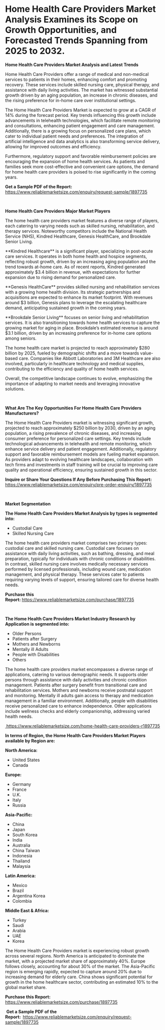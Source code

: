 <p><h1>Home Health Care Providers Market Analysis Examines its Scope on Growth Opportunities, and Forecasted Trends Spanning from 2025 to 2032.</h1></p><p><strong>Home Health Care Providers Market Analysis and Latest Trends</strong></p>
<p><p>Home Health Care Providers offer a range of medical and non-medical services to patients in their homes, enhancing comfort and promoting recovery. These services include skilled nursing care, physical therapy, and assistance with daily living activities. The market has witnessed substantial growth driven by an aging population, an increase in chronic diseases, and the rising preference for in-home care over institutional settings.</p><p>The Home Health Care Providers Market is expected to grow at a CAGR of 14% during the forecast period. Key trends influencing this growth include advancements in telehealth technologies, which facilitate remote monitoring and consultations, enhancing patient engagement and care management. Additionally, there is a growing focus on personalized care plans, which cater to individual patient needs and preferences. The integration of artificial intelligence and data analytics is also transforming service delivery, allowing for improved outcomes and efficiency.</p><p>Furthermore, regulatory support and favorable reimbursement policies are encouraging the expansion of home health services. As patients and families seek more cost-effective and convenient care options, the demand for home health care providers is poised to rise significantly in the coming years.</p></p>
<p><strong>Get a Sample PDF of the Report:&nbsp;</strong> <a href="https://www.reliablemarketsize.com/enquiry/request-sample/1897735?utm_campaign=3432&utm_medium=2&utm_source=Github&utm_content=ia&utm_term=12042025&utm_id=home-health-care-providers">https://www.reliablemarketsize.com/enquiry/request-sample/1897735</a></p>
<p>&nbsp;</p>
<p><strong>Home Health Care Providers Major Market Players</strong></p>
<p><p>The home health care providers market features a diverse range of players, each catering to varying needs such as skilled nursing, rehabilitation, and therapy services. Noteworthy competitors include the National Health Service (NHS), Kindred Healthcare, Genesis HealthCare, and Brookdale Senior Living.</p><p>**Kindred Healthcare** is a significant player, specializing in post-acute care services. It operates in both home health and hospice segments, reflecting robust growth, driven by an increasing aging population and the trend towards at-home care. As of recent reports, Kindred generated approximately $3.4 billion in revenue, with expectations for further expansion due to rising demand for personalized care.</p><p>**Genesis HealthCare** provides skilled nursing and rehabilitation services with a growing home health division. Its strategic partnerships and acquisitions are expected to enhance its market footprint. With revenues around $3 billion, Genesis plans to leverage the escalating healthcare demand, anticipating sustained growth in the coming years.</p><p>**Brookdale Senior Living** focuses on senior living and rehabilitation services. It is also transitioning towards home health services to capture the growing market for aging in place. Brookdale’s estimated revenue is around $3.1 billion, driven by an increasing preference for in-home care options among seniors.</p><p>The home health care market is projected to reach approximately $280 billion by 2025, fueled by demographic shifts and a move towards value-based care. Companies like Abbott Laboratories and 3M Healthcare are also involved, particularly in healthcare technology and medical supplies, contributing to the efficiency and quality of home health services. </p><p>Overall, the competitive landscape continues to evolve, emphasizing the importance of adapting to market needs and leveraging innovative solutions.</p></p>
<p>&nbsp;</p>
<p><strong>What Are The Key Opportunities For Home Health Care Providers Manufacturers?</strong></p>
<p><p>The Home Health Care Providers market is witnessing significant growth, projected to reach approximately $250 billion by 2030, driven by an aging population, a rising prevalence of chronic diseases, and increasing consumer preference for personalized care settings. Key trends include technological advancements in telehealth and remote monitoring, which enhance service delivery and patient engagement. Additionally, regulatory support and favorable reimbursement models are fueling market expansion. As providers adapt to evolving healthcare landscapes, collaboration with tech firms and investments in staff training will be crucial to improving care quality and operational efficiency, ensuring sustained growth in this sector.</p></p>
<p><strong>Inquire or Share Your Questions If Any Before Purchasing This Report:</strong> <a href="https://www.reliablemarketsize.com/enquiry/pre-order-enquiry/1897735?utm_campaign=3432&utm_medium=2&utm_source=Github&utm_content=ia&utm_term=12042025&utm_id=home-health-care-providers">https://www.reliablemarketsize.com/enquiry/pre-order-enquiry/1897735</a></p>
<p>&nbsp;</p>
<p><strong>Market Segmentation</strong></p>
<p><strong>The Home Health Care Providers Market Analysis by types is segmented into:</strong></p>
<p><ul><li>Custodial Care</li><li>Skilled Nursing Care</li></ul></p>
<p><p>The home health care providers market comprises two primary types: custodial care and skilled nursing care. Custodial care focuses on assistance with daily living activities, such as bathing, dressing, and meal preparation, typically for individuals with chronic conditions or disabilities. In contrast, skilled nursing care involves medically necessary services performed by licensed professionals, including wound care, medication management, and physical therapy. These services cater to patients requiring varying levels of support, ensuring tailored care for diverse health needs.</p></p>
<p><strong>Purchase this Report:&nbsp;</strong><a href="https://www.reliablemarketsize.com/purchase/1897735?utm_campaign=3432&utm_medium=2&utm_source=Github&utm_content=ia&utm_term=12042025&utm_id=home-health-care-providers">https://www.reliablemarketsize.com/purchase/1897735</a></p>
<p>&nbsp;</p>
<p><strong>The Home Health Care Providers Market Industry Research by Application is segmented into:</strong></p>
<p><ul><li>Older Persons</li><li>Patients after Surgery</li><li>Mothers and Newborns</li><li>Mentally ill Adults</li><li>People with Disabilities</li><li>Others</li></ul></p>
<p><p>The home health care providers market encompasses a diverse range of applications, catering to various demographic needs. It supports older persons through assistance with daily activities and chronic condition management. Patients after surgery benefit from transitional care and rehabilitation services. Mothers and newborns receive postnatal support and monitoring. Mentally ill adults gain access to therapy and medication management in a familiar environment. Additionally, people with disabilities receive personalized care to enhance independence. Other applications include wellness checks and elderly companionship, addressing varied health needs.</p></p>
<p><a href="https://www.reliablemarketsize.com/home-health-care-providers-r1897735?utm_campaign=3432&utm_medium=2&utm_source=Github&utm_content=ia&utm_term=12042025&utm_id=home-health-care-providers">&nbsp;https://www.reliablemarketsize.com/home-health-care-providers-r1897735</a></p>
<p><strong>In terms of Region, the Home Health Care Providers Market Players available by Region are:</strong></p>
<p>
    <p> <strong> North America: </strong>
        <ul>
            <li>United States</li>
            <li>Canada</li>
        </ul>
        </p> 
    <p> <strong> Europe: </strong>
        <ul>
            <li>Germany</li>
            <li>France</li>
            <li>U.K.</li>
            <li>Italy</li>
            <li>Russia</li>
        </ul>
        </p> 
    <p> <strong> Asia-Pacific: </strong>
        <ul>
            <li>China</li>
            <li>Japan</li>
            <li>South Korea</li>
            <li>India</li>
            <li>Australia</li>
            <li>China Taiwan</li>
            <li>Indonesia</li>
            <li>Thailand</li>
            <li>Malaysia</li>
        </ul>
        </p> 
    <p> <strong> Latin America: </strong>
        <ul>
            <li>Mexico</li>
            <li>Brazil</li>
            <li>Argentina Korea</li>
            <li>Colombia</li>
        </ul>
        </p> 
    <p> <strong> Middle East & Africa: </strong>
        <ul>
            <li>Turkey</li>
            <li>Saudi</li>
            <li>Arabia</li>
            <li>UAE</li>
            <li>Korea</li>
        </ul>
    </p>
    </p>
<p><p>The Home Health Care Providers market is experiencing robust growth across several regions. North America is anticipated to dominate the market, with a projected market share of approximately 40%. Europe follows closely, accounting for about 30% of the market. The Asia-Pacific region is emerging rapidly, expected to capture around 20% due to increasing demand for elderly care. China shows significant potential for growth in the home healthcare sector, contributing an estimated 10% to the global market share.</p></p>
<p><strong>Purchase this Report: </strong><a href="https://www.reliablemarketsize.com/purchase/1897735?utm_campaign=3432&utm_medium=2&utm_source=Github&utm_content=ia&utm_term=12042025&utm_id=home-health-care-providers">https://www.reliablemarketsize.com/purchase/1897735</a></p>
<p>&nbsp;<strong>Get a Sample PDF of the Report:&nbsp;&nbsp;</strong><a href="https://www.reliablemarketsize.com/enquiry/request-sample/1897735?utm_campaign=3432&utm_medium=2&utm_source=Github&utm_content=ia&utm_term=12042025&utm_id=home-health-care-providers">https://www.reliablemarketsize.com/enquiry/request-sample/1897735</a></p>
<p><strong></strong></p>
<p><p></p><p></p><p></p></p>